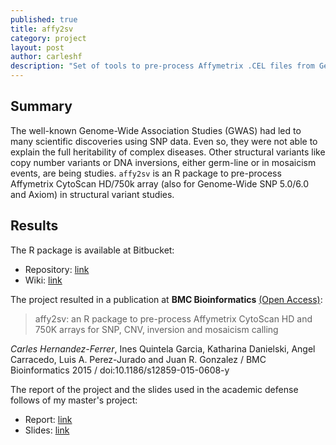 ```yaml
---
published: true
title: affy2sv
category: project
layout: post
author: carleshf
description: "Set of tools to pre-process Affymetrix .CEL files from GenomeWide 5.0-6.0, Axiom and CytoScan HD/750K."
---
```



## Summary

The well-known Genome-Wide Association Studies (GWAS) had led to many scientific discoveries using SNP data. Even so, they were not able to explain the full heritability of complex diseases. Other structural variants like copy number variants or DNA inversions, either germ-line or in mosaicism events, are being studies. `affy2sv` is an R package to  pre-process Affymetrix CytoScan HD/750k array (also for Genome-Wide SNP 5.0/6.0 and Axiom) in structural variant studies.

## Results

The R package is available at Bitbucket:

* Repository: [link](https://bitbucket.org/brge/affy2sv)
* Wiki: [link](https://bitbucket.org/brge/affy2sv/wiki/Home)

The project resulted in a publication at **BMC Bioinformatics** [(Open Access)](http://bmcbioinformatics.biomedcentral.com/articles/10.1186/s12859-015-0608-y):

> affy2sv: an R package to pre-process Affymetrix CytoScan HD and 750K arrays for SNP, CNV, inversion and mosaicism calling

*Carles Hernandez-Ferrer*, Ines Quintela Garcia, Katharina Danielski, Angel Carracedo, Luis A. Perez-Jurado and Juan R. Gonzalez / BMC Bioinformatics 2015 / doi:10.1186/s12859-015-0608-y

The report of the project and the slides used in the academic defense follows of my master's project:

* Report: [link](https://www.dropbox.com/s/u9qvr34efk4hafr/thesis.pdf)
* Slides: [link](https://www.dropbox.com/s/iap2bl2w5a5xo5f/MTChernandez_WIN.pdf)